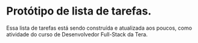 # Protótipo de lista de tarefas.
Essa lista de tarefas está sendo construída e atualizada aos poucos, como atividade do curso de Desenvolvedor Full-Stack da Tera.
